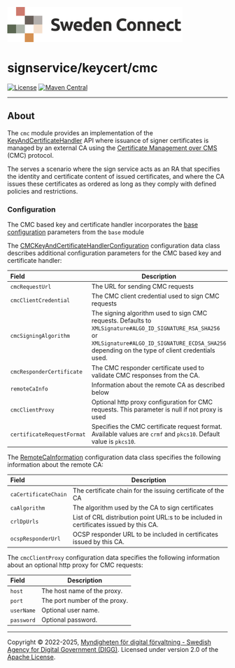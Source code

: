 ![Logo](../../docs/images/sweden-connect.png)


# signservice/keycert/cmc

[![License](https://img.shields.io/badge/License-Apache%202.0-blue.svg)](https://opensource.org/licenses/Apache-2.0) [![Maven Central](https://maven-badges.herokuapp.com/maven-central/se.swedenconnect.signservice/signservice-keycert-cmc/badge.svg)](https://maven-badges.herokuapp.com/maven-central/se.swedenconnect.signservice/signservice-keycert-cmc)

-----

## About

The `cmc` module provides an implementation of the [KeyAndCertificateHandler](https://github.com/swedenconnect/signservice/blob/main/core/src/main/java/se/swedenconnect/signservice/certificate/KeyAndCertificateHandler.java) API
where issuance of signer certificates is managed by an external CA using the [Certificate Management over CMS](https://www.rfc-editor.org/rfc/rfc5272.html) (CMC) protocol.

The serves a scenario where the sign service acts as an RA that specifies the identity and certificate content of issued certificates, and where
the CA issues these certificates as ordered as long as they comply with defined policies and restrictions.


### Configuration

The CMC based key and certificate handler incorporates the [base configuration](https://github.com/swedenconnect/signservice/tree/main/keycert/base)
parameters from the `base` module

The [CMCKeyAndCertificateHandlerConfiguration](https://github.com/swedenconnect/signservice/blob/main/keycert/cmc/src/main/java/se/swedenconnect/signservice/certificate/cmc/config/CMCKeyAndCertificateHandlerConfiguration.java)
configuration data class describes additional configuration parameters for the CMC based key and certificate handler:

| Field                      | Description                                                                                                                                                                                                  |
|:---------------------------|--------------------------------------------------------------------------------------------------------------------------------------------------------------------------------------------------------------|
| `cmcRequestUrl`            | The URL for sending CMC requests                                                                                                                                                                             |
| `cmcClientCredential`      | The CMC client credential used to sign CMC requests                                                                                                                                                          |
| `cmcSigningAlgorithm`      | The signing algorithm used to sign CMC requests. Defaults to `XMLSignature#ALGO_ID_SIGNATURE_RSA_SHA256` or  `XMLSignature#ALGO_ID_SIGNATURE_ECDSA_SHA256` depending on the type of client credentials used. |
| `cmcResponderCertificate`  | The CMC responder certificate used to validate CMC responses from the CA.                                                                                                                                    |
| `remoteCaInfo`             | Information about the remote CA as described below                                                                                                                                                           |
| `cmcClientProxy`           | Optional http proxy configuration for CMC requests. This parameter is null if not proxy is used                                                                                                              |
| `certificateRequestFormat` | Specifies the CMC certificate request format. Available values are `crmf` and `pkcs10`. Default value is `pkcs10`.                                                                                           |

The [RemoteCaInformation](https://github.com/swedenconnect/signservice/blob/main/keycert/cmc/src/main/java/se/swedenconnect/signservice/certificate/cmc/ca/RemoteCaInformation.java)
configuration data class specifies the following information about the remote CA:

| Field                | Description                                                                            |
|:---------------------|----------------------------------------------------------------------------------------|
| `caCertificateChain` | The certificate chain for the issuing certificate of the CA                            |
| `caAlgorithm`        | The algorithm used by the CA to sign certificates                                      |
| `crlDpUrls`          | List of CRL distribution point URL:s to be included in certificates issued by this CA. |
| `ocspResponderUrl`   | OCSP responder URL to be included in certificates issued by this CA.                   |

The `cmcClientProxy` configuration data specifies the following information about an optional http proxy for CMC requests:

| Field      | Description                  |
|:-----------|------------------------------|
| `host`     | The host name of the proxy.   |
| `port`     | The port number of the proxy. |
| `userName` | Optional user name.           |
| `password` | Optional password.            |


-----

Copyright &copy; 2022-2025, [Myndigheten för digital förvaltning - Swedish Agency for Digital Government (DIGG)](http://www.digg.se). Licensed under version 2.0 of the [Apache License](http://www.apache.org/licenses/LICENSE-2.0).
